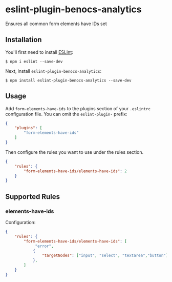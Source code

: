 # eslint-plugin-benocs-analytics

Ensures all common form elements have IDs set

## Installation

You'll first need to install [ESLint](http://eslint.org):

```
$ npm i eslint --save-dev
```

Next, install `eslint-plugin-benocs-analytics`:

```
$ npm install eslint-plugin-benocs-analytics --save-dev
```


## Usage

Add `form-elements-have-ids` to the plugins section of your `.eslintrc` configuration file. You can omit the `eslint-plugin-` prefix:

```json
{
    "plugins": [
        "form-elements-have-ids"
    ]
}
```


Then configure the rules you want to use under the rules section.

```json
{
    "rules": {
        "form-elements-have-ids/elements-have-ids": 2
    }
}
```

## Supported Rules


### elements-have-ids

Configuration:

```json
{
    "rules": {
        "form-elements-have-ids/elements-have-ids": [
             "error",
            {
                "targetNodes": ["input", "select", "textarea","button"] 
            },
        ]
    }
}
```





